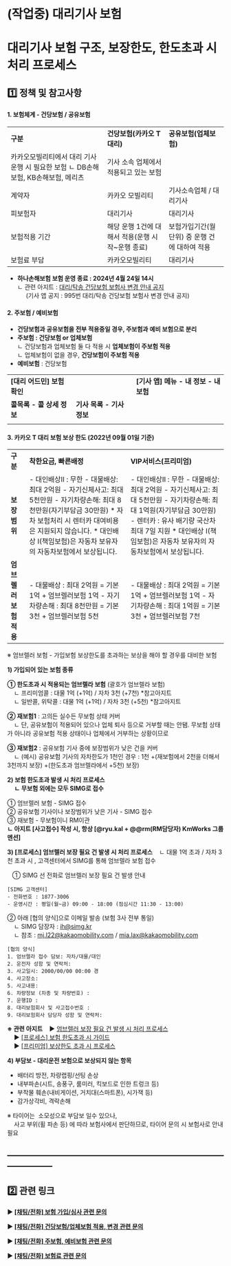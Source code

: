 # (작업중) 대리기사 보험

**대리기사 보험 구조, 보장한도, 한도초과 시 처리 프로세스**
====================================

**1️⃣** **정책 및 참고사항**
---------------------

#### **1. 보험체계 -** **건당보험 / 공유보험**

|  |  |  |
| --- | --- | --- |
| **구분** | **건당보험(카카오 T 대리)** | **공유보험(업체보험)** |
| 카카오모빌리티에서 대리 기사 운행 시 필요한 보험 ㄴ DB손해보험, KB손해보험, 메리츠 | 기사 소속 업체에서 적용되고 있는 보험 |
| 계약자 | 카카오 모빌리티 | 기사소속업체 / 대리기사 |
| 피보험자 | 대리기사 | 대리기사 |
| 보험적용 기간 | 해당 운행 1건에 대해서 적용(운행 시작~운행 종료) | 보험가입기간(월 단위) 중 운행 건에 대하여 적용 |
| 보험료 부담 | 카카오모빌리티 | 대리기사 |

* **하나손해보험 보험 운영 종료 : 2024년 4월 24일 14시**  
  ㄴ 관련 아지트 : [대리/탁송 건당보험 보험사 변경 안내 공지](https://ext.agit.in/g/300016075/wall/400390465)  
       (기사 앱 공지 : 995번 대리/탁송 건당보험 보험사 변경 안내 공지)

#### **2. 주보험 / 예비보험**

* **건당보험과 공유보험을 전부 적용중일 경우, 주보험과 예비 보험으로 분리**
* **주보험 : 건당보험 or 업체보험**  
  ㄴ 건당보험과 업체보험 둘 다 적용 시 **업체보험이 주보험 적용**  
  ㄴ 업체보험이 없을 경우, **건당보험이 주보험 적용**
* **예비보험** : 건당보험

|  |  |  |
| --- | --- | --- |
| **[대리 어드민] 보험 확인** | | **[기사 앱] 메뉴 - 내 정보 - 내 보험** |
| **콜목록 - 콜 상세 정보** | **기사 목록 - 기사 정보** |  |
|  |  |

#### **3. 카카오 T 대리 보험 보상 한도 (2022년 09월 01일 기준)**

|  |  |  |
| --- | --- | --- |
| **구분** | **착한요금, 빠른배정** | **VIP서비스(프리미엄)** |
| **보장범위** | - 대인배상II : 무한 - 대물배상: 최대 2억원 - 자기신체사고: 최대 5천만원 - 자기차량손해: 최대 8천만원(자기부담금 30만원)  \* 자차 보험처리 시 렌터카 대여비용은 지원되지 않습니다.  \* 대인배상 I(책임보험)은 자동차 보유자의 자동차보험에서 보상됩니다. | - 대인배상II : 무한 - 대물배상: 최대 2억원 - 자기신체사고: 최대 5천만원 - 자기차량손해: 최대 1억원(자기부담금 30만원)  - 렌터카 : 유사 배기량 국산차 최대 7일 지원 \* 대인배상 I(책임보험)은 자동차 보유자의 자동차보험에서 보상됩니다. |
| **엄브렐러보험 적용** | - 대물배상 : 최대 2억원 = 기본 1억 + 엄브렐러보험 1억 - 자기차량손해 : 최대 8천만원 = 기본 3천 + 엄브렐러보험 5천 | - 대물배상 : 최대 2억원 = 기본 1억 + 엄브렐러보험 1억 - 자기차량손해 : 최대 1억원 = 기본 3천 + 엄브렐러보험 7천 |

※ 엄브렐러 보험 - 가입보험 보상한도를 초과하는 보상을 해야 할 경우를 대비한 보험

**1) 가입되어 있는 보험 종류**

**① 한도초과 시 적용되는 엄브렐라 보험** (괄호가 엄브렐라 보험)  
    ㄴ 프리미엄콜 : 대물 1억 (+1억) / 자차 3천 (+7천) \*참고아지트  
    ㄴ 일반콜, 위탁콜 : 대물 1억 (+1억) / 자차 3천 (+5천) \*참고아지트

**② 재보험1** : 고의든 실수든 무보험 상태 커버  
    ㄴ 단, 공유보험이 적용되어 있으나 업체 퇴사 등으로 거부할 때는 안됌. 무보험 상태가 아니라 공유보험 적용 상태이나 업체에서 거부하는 상황이므로

**③ 재보험2** : 공유보험 기사 중에 보장범위가 낮은 건을 커버  
    ㄴ (예시) 공유보험 기사의 자차한도가 1천인 경우 : 1천 +(재보험에서 2천을 더해서 3천까지 보장) +(한도초과 엄브렐라에서 +5천) 보장)

**2) 보험 한도초과 발생 시 처리 프로세스  
     ㄴ 무보험 외에는 모두 SIMG로 접수**

① 엄브렐러 보험 - SIMG 접수  
② 공유보험 기사이나 보장범위가 낮은 기사 - SIMG 접수  
③ 재보험 - 무보험이니 RM이관  
****ㄴ 아지트 [사고접수] 작성 시, 항상 [@ryu.kal + @@rm(RM담당자) KmWorks 그룹멘션]****

**3) [프로세스] 엄브렐러 보장 필요 건 발생 시 처리 프로세스**    ㄴ 대물 1억 초과 / 자차 3천 초과 시 , 고객센터에서 SIMG를 통해 엄브렐라 보험 접수

   ① SIMG 선 전화로 엄브렐러 보장 필요 건 발생 안내

```
[SIMG 고객센터]  
- 전화번호 : 1877-3006  
- 운영시간 : 평일(월~금) 09:00 - 18:00 (점심시간 11:30 - 13:00)
```

② 아래 [협의 양식]으로 이메일 발송 (보험 3사 전부 통일)  
    ㄴ SIMG 담장자 : ih@simg.kr   
    ㄴ 참조 : mj.l22@kakaomobility.com / mia.lax@kakaomobility.com

```
[협의 양식]  
1. 엄브렐라 접수 담보: 자차/대물/대인  
2. 운전자 성함 및 연락처:  
3. 사고일시: 2000/00/00 00:00 경  
4. 사고장소:  
5. 사고내용:  
6. 차량정보 (차종 및 차량번호) :  
7. 운행ID :  
8. 대리보험회사 및 사고접수번호 :  
9. 대리보험회사 담당자 성함 및 연락처:
```

**※ 관련 아지트**    ▶ [엄브렐러 보장 필요 건 발생 시 처리 프로세스](https://ext.agit.in/g/300016075/wall/397750233#comment_panel_397784934)  
    ▶ [[프로세스] 보험 한도초과 시 가이드](https://ext.agit.in/g/300016075/wall/375499035)  
    ▶ [[프리미엄] 보상한도 초과 시 프로세스](https://ext.agit.in/g/300016075/wall/356006070)

**4) 부담보 - 대리운전 보험으로 보상되지 않는 항목**

* 배터리 방전, 차량랩핑/선팅 손상
* 내부파손(시트, 송풍구, 룸미러, 킥보드로 인한 트렁크 등)
* 부착물 훼손(내비게이션, 거치대(스마트폰), 시가잭 등)
* 감가상각비, 격락손해

※ 타이어는  소모성으로 부담보 일수 있으나,  
    사고 부위(휠 파손 등) 에 따라 보험사에서 판단하므로, 타이어 문의 시 보험사로 안내 필요

**―****―****―****―****―****―****―****―****―****―****―****―****―****―****―****―****―****―****―****―****―****―****―****―****―****―****―****―****―**
-------------------------------------------------------------------------------------------------------------------------------------------------

**2️⃣ 관련 링크**
-------------

**▶ [[채팅/전화] 보험 가입/심사 관련 문의](https://kakaomobilitysupport.zendesk.com/hc/ko/articles/32685469111833)**

**▶ [[채팅/전화] 건당보험/업체보험 적용, 변경 관련 문의](https://kakaomobilitysupport.zendesk.com/hc/ko/articles/32687931072665)**

**▶ [[채팅/전화] 주보험, 예비보험 관련 문의](https://kakaomobilitysupport.zendesk.com/hc/ko/articles/32690844105113)**

**▶ [[채팅/전화] 보험료 관련 문의](https://kakaomobilitysupport.zendesk.com/hc/ko/articles/32686289778329)**
